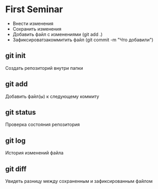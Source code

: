 # First Seminar
* Внести изменения
* Сохранить изменения 
* Добавить файл с изменениями (git add .)
* Зафиксироватзакоммитить файл (git commit -m "Что добавили")
## git init
Создать репозиторий внутри папки
## git add
Добавить файл(ы) к следующему коммиту
## git status
Проверка состояния репозитория
## git log
История изменений файла
## git diff
Увидеть разницу между сохраненным и зафиксированным файлом